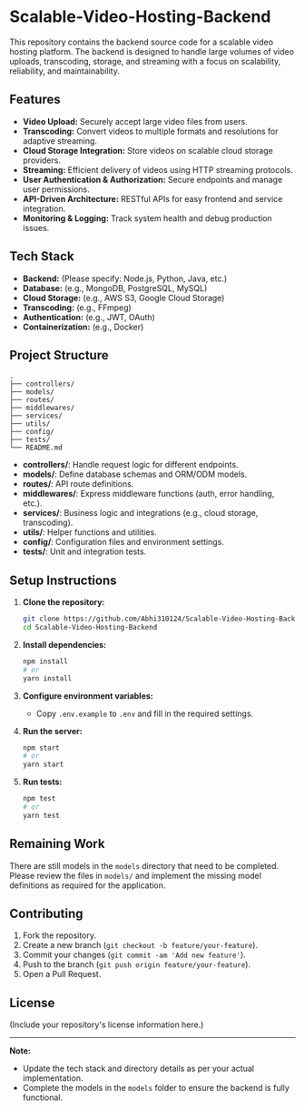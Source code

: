 # Scalable-Video-Hosting-Backend

This repository contains the backend source code for a scalable video hosting platform. The backend is designed to handle large volumes of video uploads, transcoding, storage, and streaming with a focus on scalability, reliability, and maintainability.

## Features

- **Video Upload:** Securely accept large video files from users.
- **Transcoding:** Convert videos to multiple formats and resolutions for adaptive streaming.
- **Cloud Storage Integration:** Store videos on scalable cloud storage providers.
- **Streaming:** Efficient delivery of videos using HTTP streaming protocols.
- **User Authentication & Authorization:** Secure endpoints and manage user permissions.
- **API-Driven Architecture:** RESTful APIs for easy frontend and service integration.
- **Monitoring & Logging:** Track system health and debug production issues.

## Tech Stack

- **Backend:** (Please specify: Node.js, Python, Java, etc.)
- **Database:** (e.g., MongoDB, PostgreSQL, MySQL)
- **Cloud Storage:** (e.g., AWS S3, Google Cloud Storage)
- **Transcoding:** (e.g., FFmpeg)
- **Authentication:** (e.g., JWT, OAuth)
- **Containerization:** (e.g., Docker)

## Project Structure

```
.
├── controllers/
├── models/
├── routes/
├── middlewares/
├── services/
├── utils/
├── config/
├── tests/
└── README.md
```

- **controllers/**: Handle request logic for different endpoints.
- **models/**: Define database schemas and ORM/ODM models.
- **routes/**: API route definitions.
- **middlewares/**: Express middleware functions (auth, error handling, etc.).
- **services/**: Business logic and integrations (e.g., cloud storage, transcoding).
- **utils/**: Helper functions and utilities.
- **config/**: Configuration files and environment settings.
- **tests/**: Unit and integration tests.

## Setup Instructions

1. **Clone the repository:**
   ```sh
   git clone https://github.com/Abhi310124/Scalable-Video-Hosting-Backend.git
   cd Scalable-Video-Hosting-Backend
   ```

2. **Install dependencies:**
   ```sh
   npm install
   # or
   yarn install
   ```

3. **Configure environment variables:**
   - Copy `.env.example` to `.env` and fill in the required settings.

4. **Run the server:**
   ```sh
   npm start
   # or
   yarn start
   ```

5. **Run tests:**
   ```sh
   npm test
   # or
   yarn test
   ```

## Remaining Work

There are still models in the `models` directory that need to be completed. Please review the files in `models/` and implement the missing model definitions as required for the application.

## Contributing

1. Fork the repository.
2. Create a new branch (`git checkout -b feature/your-feature`).
3. Commit your changes (`git commit -am 'Add new feature'`).
4. Push to the branch (`git push origin feature/your-feature`).
5. Open a Pull Request.

## License

(Include your repository's license information here.)

---

**Note:**  
- Update the tech stack and directory details as per your actual implementation.  
- Complete the models in the `models` folder to ensure the backend is fully functional.
